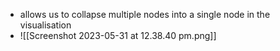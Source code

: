 
- allows us to collapse multiple nodes into a single node in the visualisation 
- ![[Screenshot 2023-05-31 at 12.38.40 pm.png]]